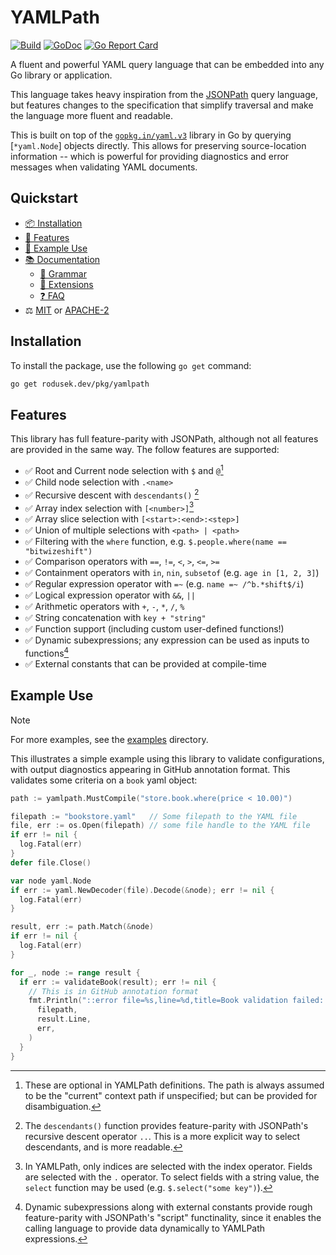 # YAMLPath

[![Build](https://github.com/bitwizeshift/go-yamlpath/actions/workflows/build-and-test.yaml/badge.svg)](https://github.com/bitwizeshift/go-yamlpath/actions/workflows/build-and-test.yaml)
[![GoDoc](https://godoc.org/rodusek.dev/pkg/yamlpath?status.svg)](https://godoc.org/rodusek.dev/pkg/yamlpath)
[![Go Report Card](https://goreportcard.com/badge/rodusek.dev/pkg/yamlpath)](https://goreportcard.com/report/rodusek.dev/pkg/yamlpath)

A fluent and powerful YAML query language that can be embedded into any Go
library or application.

This language takes heavy inspiration from the [JSONPath] query language, but
features changes to the specification that simplify traversal and make the
language more fluent and readable.

This is built on top of the [`gopkg.in/yaml.v3`] library in Go by querying
[`*yaml.Node`] objects directly. This allows for preserving source-location
information -- which is powerful for providing diagnostics and error messages
when validating YAML documents.

[JSONPath]: https://goessner.net/articles/JsonPath/
[`gopkg.in/yaml.v3`]: https://gopkg.in/yaml.v3

## Quickstart

* [📦 Installation](#installation)
* [🧾 Features](#features)
* [🚂 Example Use](#example-use)
* [📚 Documentation](./docs/index.md)
  * [📄 Grammar](./data/yamlpath.g4)
  * [🔗 Extensions](./docs/extensions.md)
  * [❓ FAQ](./docs/faq.md)
* ⚖️ [MIT](./LICENSE-MIT) or [APACHE-2](./LICENSE-APACHE)

## Installation

To install the package, use the following `go get` command:

```sh
go get rodusek.dev/pkg/yamlpath
```

## Features

This library has full feature-parity with JSONPath, although not all features
are provided in the same way. The follow features are supported:

* ✅ Root and Current node selection with `$` and `@`[^1]
* ✅ Child node selection with `.<name>`
* ✅ Recursive descent with `descendants()` [^2]
* ✅ Array index selection with `[<number>]`[^3]
* ✅ Array slice selection with `[<start>:<end>:<step>]`
* ✅ Union of multiple selections with `<path> | <path>`
* ✅ Filtering with the `where` function, e.g. `$.people.where(name == "bitwizeshift")`
* ✅ Comparison operators with `==`, `!=`, `<`, `>`, `<=`, `>=`
* ✅ Containment operators with `in`, `nin`, `subsetof` (e.g. `age in [1, 2, 3]`)
* ✅ Regular expression operator with `=~` (e.g. `name =~ /^b.*shift$/i`)
* ✅ Logical expression operator with `&&`, `||`
* ✅ Arithmetic operators with `+`, `-`, `*`, `/`, `%`
* ✅ String concatenation with `key + "string"`
* ✅ Function support (including custom user-defined functions!)
* ✅ Dynamic subexpressions; any expression can be used as inputs to functions[^4]
* ✅ External constants that can be provided at compile-time

[^1]: These are optional in YAMLPath definitions. The path is always assumed to
      be the "current" context path if unspecified; but can be provided for
      disambiguation.
[^2]: The `descendants()` function provides feature-parity with JSONPath's
      recursive descent operator `..`. This is a more explicit way to select
      descendants, and is more readable.
[^3]: In YAMLPath, only indices are selected with the index operator. Fields are
      selected with the `.` operator. To select fields with a string value, the
      `select` function may be used (e.g. `$.select("some key")`).
[^4]: Dynamic subexpressions along with external constants provide rough
      feature-parity with JSONPath's "script" functinality, since it enables the
      calling language to provide data dynamically to YAMLPath expressions.

## Example Use

> [!NOTE]
> For more examples, see the [examples](./_examples) directory.

This illustrates a simple example using this library to validate configurations,
with output diagnostics appearing in GitHub annotation format. This validates
some criteria on a `book` yaml object:

```go
path := yamlpath.MustCompile("store.book.where(price < 10.00)")

filepath := "bookstore.yaml"   // Some filepath to the YAML file
file, err := os.Open(filepath) // some file handle to the YAML file
if err != nil {
  log.Fatal(err)
}
defer file.Close()

var node yaml.Node
if err := yaml.NewDecoder(file).Decode(&node); err != nil {
  log.Fatal(err)
}

result, err := path.Match(&node)
if err != nil {
  log.Fatal(err)
}

for _, node := range result {
  if err := validateBook(result); err != nil {
    // This is in GitHub annotation format
    fmt.Println("::error file=%s,line=%d,title=Book validation failed::%v",
      filepath,
      result.Line,
      err,
    )
  }
}
```

